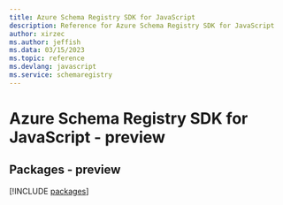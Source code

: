 ```yaml
---
title: Azure Schema Registry SDK for JavaScript
description: Reference for Azure Schema Registry SDK for JavaScript
author: xirzec
ms.author: jeffish
ms.data: 03/15/2023
ms.topic: reference
ms.devlang: javascript
ms.service: schemaregistry
---
```

# Azure Schema Registry SDK for JavaScript - preview
## Packages - preview
[!INCLUDE [packages](schema-registry-index.md)]